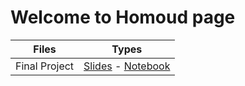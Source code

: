 # Welcome to Homoud page



|Files|Types|
|:-------:|:-------------------------------:|
|Final Project|[Slides](https://Hfg94.github.io/mis492/TweetMaining_Analysis.slides.html) - [Notebook](https://mybinder.org/v2/gh/hfg94/mis492/master?filepath=TweetMaining_Analysis.ipynb)|
